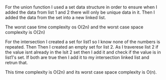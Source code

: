 For the union function I used a set data structure in order to ensure when I added the data from list 1 and 2 there will only be unique data in it. Then I added the data from the set into a new linked list.

The worst case time complexity os O(2n) and the worst case space complexity is O(2n)

For the intersection I created a set for list1 so I know none of the numbers is repeated. Then Then I created an empty set for list 2. As I traverese list 2 if the value isnt already in the lsit 2 set then I add it and check if the value is in list1's set. If both are true then I add it to my intersection linked list and retrun that.

This time complexity is O(2n) and its worst case space complexity is O(n).